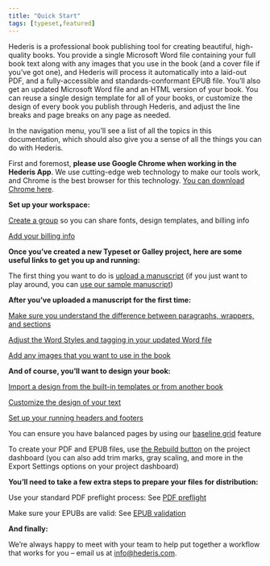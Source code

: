 ```yaml
---
title: "Quick Start"
tags: [typeset,featured]
---
```

 
<html><body><section data-type="chapter" class="hsecchapter" data-hederis-type="hsecchapter" id="quick-start" data-pi-attrs="id: quick-start; data-tags: typeset,featured;" role="doc-chapter" data-tags="typeset,featured" data-author-name=" " data-book-title=" " title="Quick Start"><p class="hblkp" data-hederis-type="hblkp" id="pLnams4R3">Hederis is a professional book publishing tool for creating beautiful, high-quality books. You provide a single Microsoft Word file containing your full book text along with any images that you use in the book (and a cover file if you&#8217;ve got one), and Hederis will process it automatically into a laid-out PDF, and a fully-accessible and standards-conformant EPUB file. You&#8217;ll also get an updated Microsoft Word file and an HTML version of your book. You can reuse a single design template for all of your books, or customize the design of every book you publish through Hederis, and adjust the line breaks and page breaks on any page as needed. </p><p class="hblkp" data-hederis-type="hblkp" id="pJCzTexfU">In the navigation menu, you&#8217;ll see a list of all the topics in this documentation, which should also give you a sense of all the things you can do with Hederis.</p><p class="hblkp" data-hederis-type="hblkp" id="p6UogBZfB">First and foremost, <strong data-hederis-type="hspanstrong" id="pNWwgeO8c">please use Google Chrome when working in the <strong class="hspanstrong" data-hederis-type="hspanstrong" id="pwxzR4yr6">Hederis App</strong></strong>. We use cutting-edge web technology to make our tools work, and Chrome is the best browser for this technology. <a href="https://www.google.com/chrome/" class="hspana" data-hederis-type="hspana" id="py9DA6DU7">You can download Chrome here</a>.</p><p class="hblkp" data-hederis-type="hblkp" id="p4dyP6c99"><strong class="hspanstrong" data-hederis-type="hspanstrong" id="pXA9JKN0B">Set up your workspace:</strong></p><p class="hblkp" data-hederis-type="hblkp" id="p5MisnAmp"><a href="{% link _docs/about-groups.md %}" class="hspana" data-hederis-type="hspana" id="pdEznJFak">Create a group</a> so you can share fonts, design templates, and billing info</p><p class="hblkp" data-hederis-type="hblkp" id="pVxVLhUyN"><a href="{% link _docs/billing-info.md %}" class="hspana" data-hederis-type="hspana" id="p5AdSVtgW">Add your billing info</a></p><p class="hblkp" data-hederis-type="hblkp" id="p7x2dD5Ls"><strong class="hspanstrong" data-hederis-type="hspanstrong" id="piygSpyL6">Once you&#8217;ve created a new Typeset or Galley project, here are some useful links to get you up and running:</strong></p><p class="hblkp" data-hederis-type="hblkp" id="pYM8MyWlU">The first thing you want to do is <a href="{% link _docs/upload-a-manuscript.md %}" class="hspana" data-hederis-type="hspana" id="pq2WQPNIp">upload a manuscript</a> (if you just want to play around, you can <a href="https://www.dropbox.com/s/xbllj9e3gp4m91o/picture-of-dorian-gray-tagged.docx?dl=0" class="hspana" data-hederis-type="hspana" id="pBveYzXf1">use our sample manuscript</a>)</p><p class="hblkp" data-hederis-type="hblkp" id="psFyDXsyV"><strong class="hspanstrong" data-hederis-type="hspanstrong" id="pmlZnpc0p">After you&#8217;ve uploaded a manuscript for the first time:</strong></p><p class="hblkp" data-hederis-type="hblkp" id="p1IsPd0k8"><a href="{% link _docs/semantic-tagging.md %}" class="hspana" data-hederis-type="hspana" id="po3YH7WuO">Make sure you understand the difference between paragraphs, wrappers, and sections</a></p><p class="hblkp" data-hederis-type="hblkp" id="pJBKF9uFt"><a href="{% link _docs/fine-tune-styles.md %}" class="hspana" data-hederis-type="hspana" id="pm5ziOUUu">Adjust the Word Styles and tagging in your updated Word file</a></p><p class="hblkp" data-hederis-type="hblkp" id="pAoUSnE9B"><a href="{% link _docs/upload-a-cover.md %}" class="hspana" data-hederis-type="hspana" id="pzSc2RLXn">Add any images that you want to use in the book</a></p><p class="hblkp" data-hederis-type="hblkp" id="piXnTgtFM"><strong class="hspanstrong" data-hederis-type="hspanstrong" id="p7bVOd31R">And of course, you&#8217;ll want to design your book:</strong></p><p class="hblkp" data-hederis-type="hblkp" id="p41SMZzVP"><a href="{% link _docs/design-templates.md %}" class="hspana" data-hederis-type="hspana" id="p85lR6qHY">Import a design from the built-in templates or from another book</a></p><p class="hblkp" data-hederis-type="hblkp" id="pUVyp776W"><a href="{% link _docs/typeset-text-design.md %}" class="hspana" data-hederis-type="hspana" id="pGFH5LA5j">Customize the design of your text</a></p><p class="hblkp" data-hederis-type="hblkp" id="p73qKheXG"><a href="{% link _docs/typeset-master-pages.md %}" class="hspana" data-hederis-type="hspana" id="pSXj5LnTz">Set up your running headers and footers</a></p><p class="hblkp" data-hederis-type="hblkp" id="p5FGECp90">You can ensure you have balanced pages by using our <a href="{% link _docs/baseline-grid.md %}" class="hspana" data-hederis-type="hspana" id="pTVyCrriN">baseline grid</a> feature</p><p class="hblkp" data-hederis-type="hblkp" id="p7i83MRRK">To create your PDF and EPUB files, use <a href="{% link _docs/builds.md %}" class="hspana" data-hederis-type="hspana" id="pQkdMEI8m">the Rebuild button</a> on the project dashboard (you can also add trim marks, gray scaling, and more in the Export Settings options on your project dashboard)</p><p class="hblkp" data-hederis-type="hblkp" id="pI5AVPLii"><strong class="hspanstrong" data-hederis-type="hspanstrong" id="p4CHmdJ1p">You&#8217;ll need to take a few extra steps to prepare your files for distribution:</strong></p><p class="hblkp" data-hederis-type="hblkp" id="pRE6N1pgD">Use your standard PDF preflight process: See <a href="{% link _docs/pdf-preflight.md %}" class="hspana" data-hederis-type="hspana" id="pCQWM96JF">PDF preflight</a></p><p class="hblkp" data-hederis-type="hblkp" id="pj3gMx34K">Make sure your EPUBs are valid: See <a href="{% link _docs/epub-validation.md %}" class="hspana" data-hederis-type="hspana" id="pDLINUiQW">EPUB validation</a></p><p class="hblkp" data-hederis-type="hblkp" id="pqBwNH2aj"><strong class="hspanstrong" data-hederis-type="hspanstrong" id="pBO1rs7KT">And finally:</strong></p><p class="hblkp" data-hederis-type="hblkp" id="pvqgpSayG">We&#8217;re always happy to meet with your team to help put together a workflow that works for you &#8211; email us at <a href="mailto:info@hederis.com" class="hspana" data-hederis-type="hspana" id="pA0NNUYDI">info@hederis.com</a>. </p></section></body></html>
